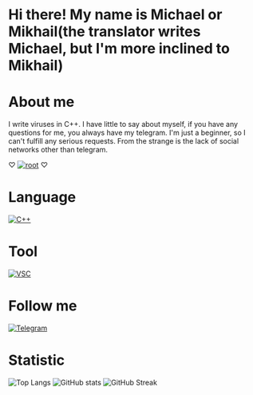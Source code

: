 # Hi there! My name is Michael or Mikhail(the translator writes Michael, but I'm more inclined to Mikhail)

# About me
I write viruses in C++. I have little to say about myself, if you have any questions for me, you always have my telegram.
I'm just a beginner, so I can't fulfill any serious requests. 
From the strange is the lack of social networks other than telegram.

♡ [![root](https://img.shields.io/badge/-ROOT-090900)](https://en.m.wikipedia.org/wiki/Superuser) ♡

# Language
[![C++](https://img.shields.io/badge/-C++-090900?style=for-the-badge&logo=cplusplus&logoColor=6666FF)](https://en.m.wikipedia.org/wiki/C%2B%2B)

# Tool
[![VSC](https://img.shields.io/badge/-VSC-090900?style=for-the-badge&logo=visualstudio&logoColor=6655FF)](https://code.visualstudio.com)

# Follow me
[![Telegram](https://img.shields.io/badge/Telegram-000000.svg?style=for-the-badge&logo=Telegram&color=blue)](http://t.me/nestesh)
# Statistic
![Top Langs](https://github-readme-stats.vercel.app/api/top-langs/?username=chkll&layout=compact&theme=tokyonight)
![GitHub stats](https://github-readme-stats.vercel.app/api?username=chkll&count_private=true&show_icons=true&theme=tokyonight)
![GitHub Streak](https://streak-stats.demolab.com/?user=chkll&theme=tokyonight)
